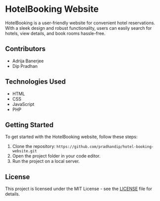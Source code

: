 # HotelBooking Website

HotelBooking is a user-friendly website for convenient hotel reservations. With a sleek design and robust functionality, users can easily search for hotels, view details, and book rooms hassle-free.

## Contributors
- Adrija Banerjee
- Dip Pradhan

## Technologies Used
- HTML
- CSS
- JavaScript
- PHP

## Getting Started
To get started with the HotelBooking website, follow these steps:

1. Clone the repository: `https://github.com/pradhandip/hotel-booking-website.git`
2. Open the project folder in your code editor.
3. Run the project on a local server.

## License
This project is licensed under the MIT License - see the [LICENSE](LICENSE) file for details.
